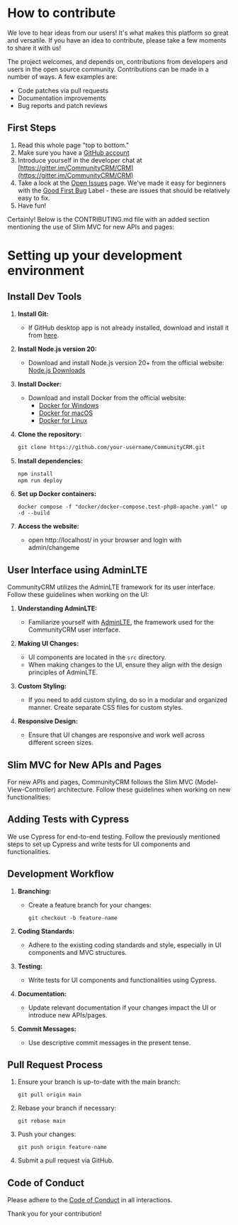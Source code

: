 # How to contribute
We love to hear ideas from our users!  It's what makes this platform so great and versatile.  If you have an idea to contribute, please take a few moments to share it with us!

The project welcomes, and depends on, contributions from developers and users in the open source community. Contributions can be made in a number of ways. A few examples are:

- Code patches via pull requests
- Documentation improvements
- Bug reports and patch reviews

## First Steps
1. Read this whole page "top to bottom."
2. Make sure you have a [GitHub account](https://github.com/signup/free)
3. Introduce yourself in the developer chat at [https://gitter.im/CommunityCRM/CRM](https://gitter.im/CommunityCRM/CRM)
4. Take a look at the [Open Issues](https://github.com/CommunityCRM/CRM/issues) page.
  We've made it easy for beginners with the [Good First Bug](https://github.com/CommunityCRM/CRM/issues?q=is%3Aopen+is%3Aissue+label%3A%22Good+first+bug%22) Label - these are issues that should be relatively easy to fix.
6. Have fun!


Certainly! Below is the CONTRIBUTING.md file with an added section mentioning the use of Slim MVC for new APIs and pages:


# Setting up your development environment

## Install Dev Tools

1. **Install Git:**
   - If GitHub desktop app is not already installed, download and install it from [here](https://desktop.github.com/).

2. **Install Node.js version 20:**
   - Download and install Node.js version 20+ from the official website: [Node.js Downloads](https://nodejs.org/en/download/)

3. **Install Docker:**
   - Download and install Docker from the official website:
     - [Docker for Windows](https://docs.docker.com/desktop/install/windows/)
     - [Docker for macOS](https://docs.docker.com/desktop/install/mac/)
     - [Docker for Linux](https://docs.docker.com/desktop/install/linux/)

4. **Clone the repository:**

   ```markdown
   git clone https://github.com/your-username/CommunityCRM.git
   ```

5. **Install dependencies:**
   ```markdown
   npm install
   npm run deploy
   ```

6. **Set up Docker containers:**
   ```
   docker compose -f "docker/docker-compose.test-php8-apache.yaml" up -d --build
   ```

7. **Access the website:**
   - open http://localhost/ in your browser and login with admin/changeme

## User Interface using AdminLTE

CommunityCRM utilizes the AdminLTE framework for its user interface. Follow these guidelines when working on the UI:

1. **Understanding AdminLTE:**
   - Familiarize yourself with [AdminLTE](https://adminlte.io/), the framework used for the CommunityCRM user interface.

2. **Making UI Changes:**
   - UI components are located in the `src` directory.
   - When making changes to the UI, ensure they align with the design principles of AdminLTE.

3. **Custom Styling:**
   - If you need to add custom styling, do so in a modular and organized manner. Create separate CSS files for custom styles.

4. **Responsive Design:**
   - Ensure that UI changes are responsive and work well across different screen sizes.

## Slim MVC for New APIs and Pages

For new APIs and pages, CommunityCRM follows the Slim MVC (Model-View-Controller) architecture. Follow these guidelines when working on new functionalities:

## Adding Tests with Cypress

We use Cypress for end-to-end testing. Follow the previously mentioned steps to set up Cypress and write tests for UI components and functionalities.

## Development Workflow

1. **Branching:**
   - Create a feature branch for your changes:
     ```
     git checkout -b feature-name
     ```

2. **Coding Standards:**
   - Adhere to the existing coding standards and style, especially in UI components and MVC structures.

3. **Testing:**
   - Write tests for UI components and functionalities using Cypress.

4. **Documentation:**
   - Update relevant documentation if your changes impact the UI or introduce new APIs/pages.

5. **Commit Messages:**
   - Use descriptive commit messages in the present tense.

## Pull Request Process

1. Ensure your branch is up-to-date with the main branch:
   ```
   git pull origin main
   ```

2. Rebase your branch if necessary:
   ```
   git rebase main
   ```

3. Push your changes:
   ```
   git push origin feature-name
   ```

4. Submit a pull request via GitHub.

## Code of Conduct

Please adhere to the [Code of Conduct](CODE_OF_CONDUCT.md) in all interactions.

Thank you for your contribution!
